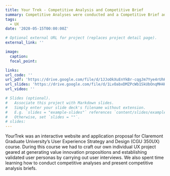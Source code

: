 ```yaml
---
title: Your Trek - Competitive Analysis and Competitive Brief
summary: Competitive Analyses were conducted and a Competitive Brief administered regarding the current marketplace and oppotunities.
tags:
  - UX
date: '2020-05-15T00:00:00Z'

# Optional external URL for project (replaces project detail page).
external_link: ''

image:
  caption:
  focal_point: 

links:
url_code: ''
url_pdf: 'https://drive.google.com/file/d/1JJoOkXuEnYkBr-cqgJm7Yye4rUhKAuQm/view?usp=sharing'
url_slides: 'https://drive.google.com/file/d/1LvOabxDMZPcWb1SkUbOnqMH4Hb85RJ_T/view?usp=sharing'
url_video: ''

# Slides (optional).
#   Associate this project with Markdown slides.
#   Simply enter your slide deck's filename without extension.
#   E.g. `slides = "example-slides"` references `content/slides/example-slides.md`.
#   Otherwise, set `slides = ""`.
# slides: 
---
```


YourTrek was an interactive website and application proposal for Claremont Graduate University’s User Experience Strategy and Design (CGU 350UX) course. During this course we had to craft our own individual UX project geared at generating value innovation propositions and establishing validated user personas by carrying out user interviews. We also spent time learning how to conduct competitive analyses and present competitive analysis briefs. 
